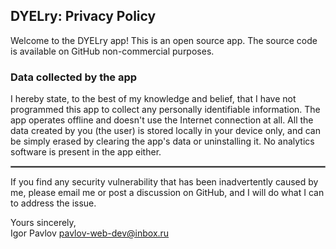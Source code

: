 ## DYELry: Privacy Policy

Welcome to the DYELry app!
This is an open source app. The source code is available on GitHub non-commercial purposes.

### Data collected by the app

I hereby state, to the best of my knowledge and belief, that I have not programmed this app to collect any personally
identifiable information. The app operates offline and doesn't use the Internet connection at all. All the data created
by you (the user) is stored locally in your device only, and can be simply erased by clearing the app's data or
uninstalling it. No analytics software is present in the app either.

<hr style="border:1px solid gray">

If you find any security vulnerability that has been inadvertently caused by me, please email me or post a discussion on GitHub, and I will do what I can to address the
issue.

Yours sincerely,  
Igor Pavlov
pavlov-web-dev@inbox.ru
